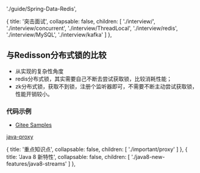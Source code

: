 './guide/Spring-Data-Redis',


{
    title: '突击面试',
    collapsable: false,
    children: [
        './interview/',
        './interview/concurrent',
        './interview/ThreadLocal',
        './interview/redis',
        './interview/MySQL',
        './interview/kafka'
    ]
},


## 与Redisson分布式锁的比较

- 从实现的复杂性角度
- redis分布式锁，其实需要自己不断去尝试获取锁，比较消耗性能；
- zk分布式锁，获取不到锁，注册个监听器即可，不需要不断主动尝试获取锁，性能开销较小。


### 代码示例

- [Gitee Samples](https://gitee.com/zhangquansheng/magic/tree/feign/)

[java-proxy](https://github.com/Snailclimb/JavaGuide/blob/master/docs/java/basic/java-proxy.md)


{
        title: '重点知识点',
        collapsable: false,
        children: [
            './important/proxy'
        ]
    },
    {
        title: 'Java 8 新特性',
        collapsable: false,
        children: [
            './java8-new-features/java8-streams'
        ]
    },